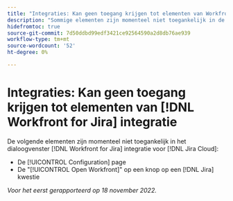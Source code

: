 ```yaml
---
title: "Integraties: Kan geen toegang krijgen tot elementen van Workfront voor Jira-integratie"
description: "Sommige elementen zijn momenteel niet toegankelijk in de Workfront for Jira-integratie voor Jira Cloud."
hidefromtoc: true
source-git-commit: 7d50ddbd99edf3421ce92564590a2d8db76ae939
workflow-type: tm+mt
source-wordcount: '52'
ht-degree: 0%

---
```



# Integraties: Kan geen toegang krijgen tot elementen van [!DNL Workfront for Jira] integratie

De volgende elementen zijn momenteel niet toegankelijk in het dialoogvenster [!DNL Workfront for Jira] integratie voor [!DNL Jira Cloud]:

* De [!UICONTROL Configuration] page
* De &quot;[!UICONTROL Open Workfront]&quot; op een knop op een [!DNL Jira] kwestie

_Voor het eerst gerapporteerd op 18 november 2022._

